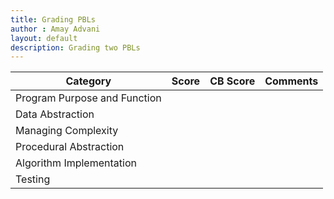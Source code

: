 ```yaml
---
title: Grading PBLs
author : Amay Advani
layout: default
description: Grading two PBLs
---
```


| Category                | Score | CB Score | Comments |
|------------------------|-------|----------|----------|
| Program Purpose and Function |  |   |          |
| Data Abstraction       |  |   |          |
| Managing Complexity    |  |   |          |
| Procedural Abstraction |  |   |          |
| Algorithm Implementation|  |   |          |
| Testing                |  |   |          |